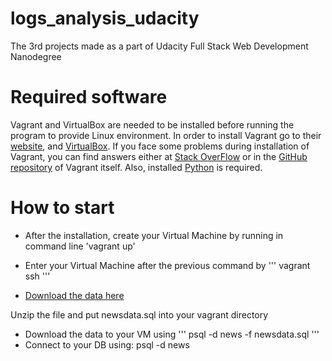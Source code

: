 # logs_analysis_udacity
The 3rd projects made as a part of Udacity Full Stack Web Development Nanodegree
# Required software
Vagrant and VirtualBox are needed to be installed before running the program to provide Linux environment. In order to install Vagrant go to their [website](https://www.vagrantup.com/), and [VirtualBox](https://www.virtualbox.org/). If you face some problems during installation of Vagrant, you can find answers either at [Stack OverFlow](https://stackoverflow.com/search?q=vagrant) or in the [GitHub repository](https://github.com/hashicorp/vagrant) of Vagrant itself. 
Also, installed [Python](https://www.python.org/downloads/) is required.
# How to start
* After the installation, create your Virtual Machine by running in command line 
'vagrant up'

* Enter  your Virtual Machine after the previous command by 
'''
vagrant ssh
'''
* [Download the data here](https://d17h27t6h515a5.cloudfront.net/topher/2016/August/57b5f748_newsdata/newsdata.zip)

Unzip the file and put newsdata.sql into your vagrant directory
* Download the data to your VM using 
'''
psql -d news -f newsdata.sql
'''
* Connect to your DB using: 
 psql -d news
